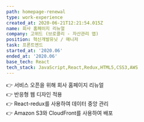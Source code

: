 ```yaml
---
path: homepage-renewal
type: work-experience
created_at: 2020-06-21T12:21:54.015Z
name: 회사 홈페이지 리뉴얼
company: 고위드 (브로콜리 - 자산관리 앱)
position: 혁신개발유닛 / 매니저
task: 프론트엔드
started_at: '2020.06'
ended_at: '2020.06'
base_tech: React
tech_stack: JavaScript,React,Redux,HTML5,CSS3,AWS
---
```


👉 서비스 오픈을 위해 회사 홈페이지 리뉴얼<br/>
👉 반응형 웹 디자인 적용<br/>
👉 React-redux를 사용하여 데이터 중앙 관리<br/>
👉 Amazon S3와 CloudFront를 사용하여 배포
